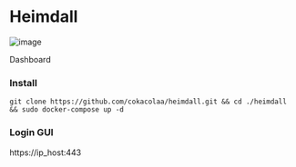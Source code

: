 # Heimdall
![image](https://github.com/user-attachments/assets/33e8d561-cf81-4594-8c6c-3086d14fd6d6)

Dashboard

### Install 

```
git clone https://github.com/cokacolaa/heimdall.git && cd ./heimdall && sudo docker-compose up -d
```

### Login GUI

https://ip_host:443

